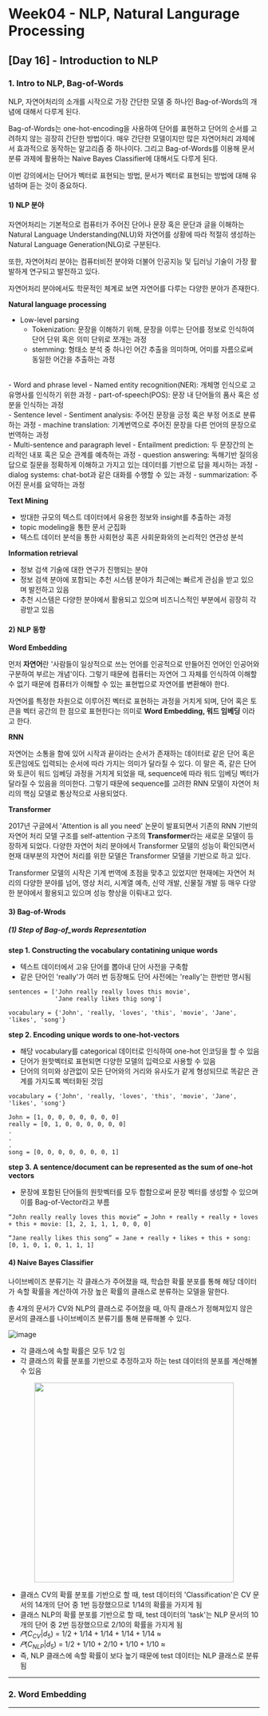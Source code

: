 # Week04 - NLP, Natural Langurage Processing

## [Day 16] - Introduction to NLP

### 1. Intro to NLP, Bag-of-Words

NLP, 자연어처리의 소개를 시작으로 가장 간단한 모델 중 하나인 Bag-of-Words의 개념에 대해서 다루게 된다.

Bag-of-Words는 one-hot-encoding을 사용하여 단어를 표현하고 단어의 순서를 고려하지 않는 굉장히 간단한 방법이다. 매우 간단한 모델이지만 많은 자연어처리 과제에서 효과적으로 동작하는 알고리즘 중 하나이다. 그리고 Bag-of-Words를 이용해 문서 분류 과제에 활용하는 Naive Bayes Classifier에 대해서도 다루게 된다. 

이번 강의에서는 단어가 벡터로 표현되는 방법, 문서가 벡터로 표현되는 방법에 대해 유념하며 듣는 것이 중요하다.

#### 1) NLP 분야

자연어처리는 기본적으로 컴퓨터가 주어진 단어나 문장 혹은 문단과 글을 이해하는 Natural Language Understanding(NLU)와 자연어를 상황에 따라 적절히 생성하는 Natural Language Generation(NLG)로 구분된다.

또한, 자연어처리 분야는 컴퓨터비전 분야와 더불어 인공지능 및 딥러닝 기술이 가장 활발하게 연구되고 발전하고 있다. 

자연어처리 분야에서도 학문적인 체계로 보면 자연어를 다루는 다양한 분야가 존재한다.

**Natural language processing**

  - Low-level parsing
    - Tokenization: 문장을 이해하기 위해, 문장을 이루는 단어를 정보로 인식하여 단어 단위 혹은 의미 단위로 쪼개는 과정
    - stemming: 형태소 분석 중 하나인 어간 추출을 의미하며, 어미를 자름으로써 동일한 어간을 추출하는 과정
<br>
  - Word and phrase level
    - Named entity recognition(NER): 개체명 인식으로 고유명사를 인식하기 위한 과정
    - part-of-speech(POS): 문장 내 단어들의 품사 혹은 성분을 인식하는 과정
<br>
  - Sentence level
    - Sentiment analysis: 주어진 문장을 긍정 혹은 부정 어조로 분류하는 과정
    - machine translation: 기계번역으로 주어진 문장을 다른 언어의 문장으로 번역하는 과정
<br>
  - Multi-sentence and paragraph level
    - Entailment prediction: 두 문장간의 논리적인 내포 혹은 모순 관계를 예측하는 과정
    - question answering: 독해기반 질의응답으로 질문을 정확하게 이해하고 가지고 있는 데이터를 기반으로 답을 제시하는 과정
    - dialog systems: chat-bot과 같은 대화를 수행할 수 있는 과정
    - summarization: 주어진 문서를 요약하는 과정

**Text Mining**

  - 방대한 규모의 텍스트 데이터에서 유용한 정보와 insight를 추출하는 과정
  - topic modeling을 통한 문서 군집화
  - 텍스트 데이터 분석을 통한 사회현상 혹흔 사회문화와의 논리적인 연관성 분석

**Information retrieval**

  - 정보 검색 기술에 대한 연구가 진행되는 분야
  - 정보 검색 분야에 포함되는 추천 시스템 분야가 최근에는 빠르게 관심을 받고 있으며 발전하고 있음
  - 추천 시스템은 다양한 분야에서 활용되고 있으며 비즈니스적인 부분에서 굉장히 각광받고 있음

#### 2) NLP 동향

**Word Embedding**

먼저 **자연어**란 '사람들이 일상적으로 쓰는 언어를 인공적으로 만들어진 언어인 인공어와 구분하여 부르는 개념'이다. 그렇기 때문에 컴퓨터는 자연어 그 자체를 인식하여 이해할 수 없기 때문에 컴퓨터가 이해할 수 있는 표현법으로 자연어를 변환해야 한다.

자연어를 특정한 차원으로 이루어진 벡터로 표현하는 과정을 거치게 되며, 단어 혹은 토큰을 벡터 공간의 한 점으로 표현한다는 의미로 **Word Embedding, 워드 임베딩** 이라고 한다.

**RNN**

자연어는 소통을 함에 있어 시작과 끝이라는 순서가 존재하는 데이터로 같은 단어 혹은 토큰임에도 입력되는 순서에 따라 가지는 의미가 달라질 수 있다. 이 말은 즉, 같은 단어와 토큰이 워드 임베딩 과정을 거치게 되었을 때, sequence에 따라 워드 임베딩 벡터가 달라질 수 있음을 의미한다. 그렇기 때문에 sequence를 고려한 RNN 모델이 자연어 처리의 핵심 모델로 통상적으로 사용되었다.

**Transformer**

2017년 구글에서 'Attention is all you need' 논문이 발표되면서 기존의 RNN 기반의 자연어 처리 모델 구조를 self-attention 구조의 **Transformer**라는 새로운 모델이 등장하게 되었다. 다양한 자연어 처리 분야에서 Transformer 모델의 성능이 확인되면서 현재 대부분의 자연어 처리를 위한 모델은 Transformer 모델을 기반으로 하고 있다.

Transformer 모델의 시작은 기계 번역에 초점을 맞추고 있었지만 현재에는 자연어 처리의 다양한 분야를 넘어, 영상 처리, 시계열 예측, 신약 개발, 신물질 개발 등 매우 다양한 분야에서 활용되고 있으며 성능 향상을 이뤄내고 있다.

#### 3) Bag-of-Wrods

##### (1) Step of Bag-of_words Representation

**step 1. Constructing the vocabulary contatining unique words**

  - 텍스트 데이터에서 고유 단어를 뽑아내 단어 사전을 구축함
  - 같은 단어인 'really'가 여러 번 등장해도 단어 사전에는 'really'는 한번만 명시됨

```
sentences = ['John really really loves this movie',
             'Jane really likes thig song']

vocabulary = {'John', 'really, 'loves', 'this', 'movie', 'Jane', 'likes', 'song'}
```

**step 2. Encoding unique words to one-hot-vectors**

  - 해당 vocabulary를 categorical 데이터로 인식하여 one-hot 인코딩을 할 수 있음
  - 단어가 원핫벡터로 표현되면 다양한 모델의 입력으로 사용할 수 있음
  - 단어의 의미와 상관없이 모든 단어와의 거리와 유사도가 같게 형성되므로 똑같은 관계를 가지도록 벡터화된 것임

```
vocabulary = {'John', 'really, 'loves', 'this', 'movie', 'Jane', 'likes', 'song'}

John = [1, 0, 0, 0, 0, 0, 0, 0]
really = [0, 1, 0, 0, 0, 0, 0, 0]
.
.
.
song = [0, 0, 0, 0, 0, 0, 0, 1]
```

**step 3. A sentence/document can be represented as the sum of one-hot vectors**

  - 문장에 포함된 단어들의 원핫벡터를 모두 합함으로써 문장 벡터를 생성할 수 있으며 이를 Bag-of-Vector라고 부름 

```
“John really really loves this movie“ = John + really + really + loves + this + movie: [1, 2, 1, 1, 1, 0, 0, 0]

“Jane really likes this song” = Jane + really + likes + this + song: [0, 1, 0, 1, 0, 1, 1, 1]
```

#### 4) Naive Bayes Classifier

나이브베이즈 분류기는 각 클래스가 주어졌을 때, 학습한 확률 분포를 통해 해당 데이터가 속할 확률을 계산하여 가장 높은 확률의 클래스로 분류하는 모델을 말한다.

총 4개의 문서가 CV와 NLP의 클래스로 주어졌을 때, 아직 클래스가 정해져있지 않은 문서의 클래스를 나이브베이즈 분류기를 통해 분류해볼 수 있다.

![image](https://user-images.githubusercontent.com/48677363/107906348-3631ac00-6f94-11eb-9c5d-9546fab88a0c.png)

  - 각 클래스에 속할 확률은 모두 $1/2$ 임
  - 각 클래스의 확률 분포를 기반으로 추정하고자 하는 test 데이터의 분포를 계산해볼 수 있음

<center>
<image src = https://user-images.githubusercontent.com/48677363/107906583-cd96ff00-6f94-11eb-99e5-4c31027ffd4b.png width = 400>
</center>

  - 클래스 CV의 확률 분포를 기반으로 할 때, test 데이터의 'Classification'은 CV 문서의 14개의 단어 중 1번 등장했으므로 $1/14$의 확률을 가지게 됨
  - 클래스 NLP의 확률 분포를 기반으로 할 때, test 데이터의 'task'는 NLP 문서의 10개의 단어 중 2번 등장했으므로 $2/10$의 확률을 가지게 됨
  - $𝑃(C_{CV}|d_{5})$ = $1/2 + 1/14 + 1/14 + 1/14 + 1/14$ ≈ 
  - $𝑃(C_{NLP}|d_{5})$ = $1/2 + 1/10 + 2/10 + 1/10 + 1/10$ ≈
  - 즉, NLP 클래스에 속할 확률이 보다 높기 때문에 test 데이터는 NLP 클래스로 분류됨

------

### 2. Word Embedding


--------
